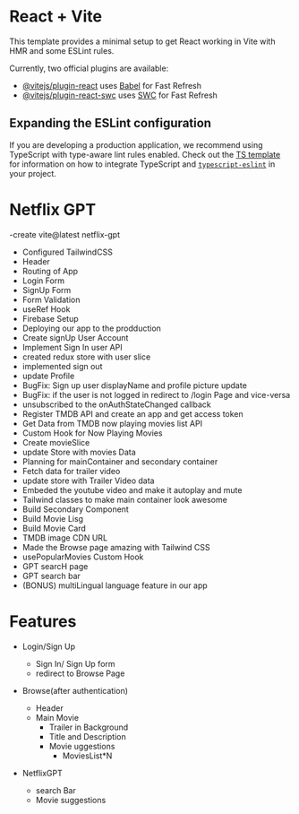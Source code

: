 # React + Vite

This template provides a minimal setup to get React working in Vite with HMR and some ESLint rules.

Currently, two official plugins are available:

- [@vitejs/plugin-react](https://github.com/vitejs/vite-plugin-react/blob/main/packages/plugin-react) uses [Babel](https://babeljs.io/) for Fast Refresh
- [@vitejs/plugin-react-swc](https://github.com/vitejs/vite-plugin-react/blob/main/packages/plugin-react-swc) uses [SWC](https://swc.rs/) for Fast Refresh

## Expanding the ESLint configuration

If you are developing a production application, we recommend using TypeScript with type-aware lint rules enabled. Check out the [TS template](https://github.com/vitejs/vite/tree/main/packages/create-vite/template-react-ts) for information on how to integrate TypeScript and [`typescript-eslint`](https://typescript-eslint.io) in your project.

# Netflix GPT
 -create vite@latest netflix-gpt
 - Configured TailwindCSS
 - Header
 - Routing of App
 - Login Form
 - SignUp Form
 - Form Validation
 - useRef Hook
 - Firebase Setup
 - Deploying our app to the prodduction
 - Create signUp User Account
 - Implement Sign In user API
 - created redux store with user slice
 - implemented sign out
 - update Profile
 - BugFix: Sign up user displayName and profile picture update
 - BugFix: if the user is not logged in redirect to /login Page and vice-versa
 - unsubscribed to the onAuthStateChanged callback
 - Register TMDB API and create an app and get access token
 - Get Data from TMDB now playing movies list API
 - Custom Hook for Now Playing Movies
 - Create movieSlice
 - update Store with movies Data
 - Planning for mainContainer and secondary container
 - Fetch data for trailer video
 - update store with Trailer Video data
 - Embeded the youtube video and make it autoplay and mute
 - Tailwind classes to make main container look awesome
 - Build Secondary Component
 - Build Movie Lisg
 - Build Movie Card
 - TMDB image CDN URL
 - Made the Browse page amazing with Tailwind CSS
 - usePopularMovies Custom Hook
 - GPT searcH page
 - GPT search bar
 - (BONUS) multiLingual language feature in our app



 # Features
 - Login/Sign Up
      - Sign In/ Sign Up form
      - redirect to Browse Page

 - Browse(after authentication)
    - Header
    - Main Movie
       - Trailer in Background
       - Title and Description
       - Movie uggestions
           - MoviesList*N

- NetflixGPT
  - search Bar
  - Movie suggestions